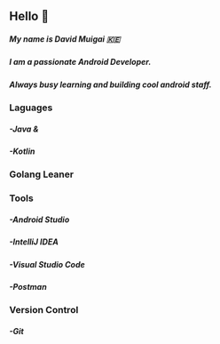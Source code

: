 ## Hello 👋

##### My name is **David Muigai** 🇰🇪
##### I am a passionate **Android Developer.**
##### Always busy learning and building cool android staff.

### **Laguages**
#####   -Java &
#####   -Kotlin

### Golang Leaner

### **Tools**
##### -Android Studio
##### -IntelliJ IDEA
##### -Visual Studio Code
##### -Postman

### Version Control
##### -Git
